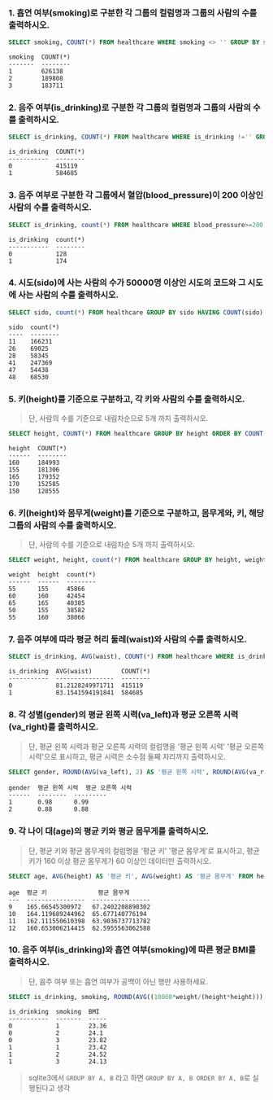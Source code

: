 ###  1. 흡연 여부(smoking)로 구분한 각 그룹의 컬럼명과 그룹의 사람의 수를 출력하시오.

```sql 
SELECT smoking, COUNT(*) FROM healthcare WHERE smoking <> '' GROUP BY smoking;
```

```
smoking  COUNT(*)
-------  --------
1        626138
2        189808
3        183711
```



###  2. 음주 여부(is_drinking)로 구분한 각 그룹의 컬럼명과 그룹의 사람의 수를 출력하시오.

```sql 
SELECT is_drinking, COUNT(*) FROM healthcare WHERE is_drinking !='' GROUP BY is_drinking;
```

```
is_drinking  COUNT(*)
-----------  --------
0            415119
1            584685
```



### 3. 음주 여부로 구분한 각 그룹에서 혈압(blood_pressure)이 200 이상인 사람의 수를 출력하시오.

```sql
SELECT is_drinking, count(*) FROM healthcare WHERE blood_pressure>=200 AND blood_pressure!='' GROUP BY is_drinking;
```

```
is_drinking  count(*)
-----------  --------
0            128
1            174
```



### 4. 시도(sido)에 사는 사람의 수가 50000명 이상인 시도의 코드와 그 시도에 사는 사람의 수를 출력하시오.

```sql
SELECT sido, count(*) FROM healthcare GROUP BY sido HAVING COUNT(sido) >= 50000;
```

```
sido  count(*)
----  --------
11    166231
26    69025
28    58345
41    247369
47    54438
48    68530
```



### 5. 키(height)를 기준으로 구분하고, 각 키와 사람의 수를 출력하시오.

> 단, 사람의 수를 기준으로 내림차순으로 5개 까지 출력하시오.

```sql
SELECT height, COUNT(*) FROM healthcare GROUP BY height ORDER BY COUNT(*) DESC LIMIT 5;
```

```
height  COUNT(*)
------  --------
160     184993
155     181306
165     179352
170     152585
150     128555
```



### 6. 키(height)와 몸무게(weight)를 기준으로 구분하고, 몸무게와, 키, 해당 그룹의 사람의 수를 출력하시오. 

> 단, 사람의 수를 기준으로 내림차순 5개 까지 출력하시오.

```sql
SELECT weight, height, count(*) FROM healthcare GROUP BY height, weight ORDER BY COUNT(*) DESC LIMIT 5;
```

```
weight  height  count(*)
------  ------  --------
55      155     45866
60      160     42454
65      165     40385
50      155     38582
55      160     38066
```



### 7. 음주 여부에 따라 평균 허리 둘레(waist)와 사람의 수를 출력하시오.

```sql 
SELECT is_drinking, AVG(waist), COUNT(*) FROM healthcare WHERE is_drinking != '' GROUP BY is_drinking;
```

```
is_drinking  AVG(waist)        COUNT(*)
-----------  ----------------  --------
0            81.2128249971711  415119
1            83.1541594191841  584685
```



### 8. 각 성별(gender)의 평균 왼쪽 시력(va_left)과 평균 오른쪽 시력(va_right)를 출력하시오.

> 단, 평균 왼쪽 시력과 평균 오른쪽 시력의 컬럼명을 '평균 왼쪽 시력' '평균 오른쪽 시력'으로 표시하고, 평균 시력은 소수점 둘째 자리까지 출력하시오.

```sql
SELECT gender, ROUND(AVG(va_left), 2) AS '평균 왼쪽 시력', ROUND(AVG(va_right), 2) AS '평균 오른쪽 시력' FROM healthcare GROUP BY gender;
```

```
gender  평균 왼쪽 시력  평균 오른쪽 시력
------  --------  ---------
1       0.98      0.99
2       0.88      0.88
```



### 9. 각 나이 대(age)의 평균 키와 평균 몸무게를 출력하시오.

> 단, 평균 키와 평균 몸무게의 컬럼명을 '평균 키' '평균 몸무게'로 표시하고, 평균키가 160 이상 평균 몸무게가 60 이상인 데이터만 출력하시오.

```sql
SELECT age, AVG(height) AS '평균 키', AVG(weight) AS '평균 몸무게' FROM healthcare GROUP BY age HAVING AVG(height)>=160 AND AVG(weight)>=60;
```

```
age  평균 키              평균 몸무게
---  ----------------  ----------------
9    165.66545300972   67.2402208898302
10   164.119689244962  65.677140776194
11   162.111550610398  63.9036737713782
12   160.653006214415  62.5955563062588
```



### 10. 음주 여부(is_drinking)와 흡연 여부(smoking)에 따른 평균 BMI를 출력하시오.

> 단, 음주 여부 또는 흡연 여부가 공백이 아닌 행만 사용하세요.

```sql
SELECT is_drinking, smoking, ROUND(AVG((10000*weight/(height*height))), 2) AS 'BMI' FROM healthcare WHERE is_drinking!='' AND smoking!='' GROUP BY is_drinking, smoking;
```

```
is_drinking  smoking  BMI
-----------  -------  -----
0            1        23.36
0            2        24.1
0            3        23.82
1            1        23.42
1            2        24.52
1            3        24.13
```



> sqlite3에서 `GROUP BY A, B` 라고 하면 `GROUP BY A, B ORDER BY A, B`로 실행된다고 생각